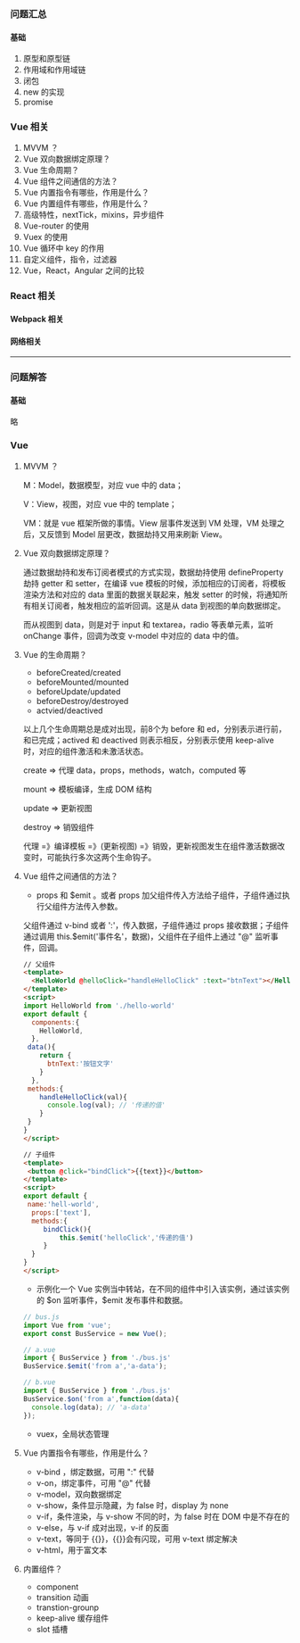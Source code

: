 ### 问题汇总

#### 基础

1. 原型和原型链
2. 作用域和作用域链
3. 闭包
4. new 的实现
5. promise



### Vue 相关

1. MVVM ？
2. Vue 双向数据绑定原理？
3. Vue 生命周期？
4. Vue 组件之间通信的方法？
5. Vue 内置指令有哪些，作用是什么？
6. Vue 内置组件有哪些，作用是什么？
7. 高级特性，nextTick，mixins，异步组件
8. Vue-router 的使用
9. Vuex 的使用
10. Vue 循环中 key 的作用
11. 自定义组件，指令，过滤器
12. Vue，React，Angular 之间的比较



### React 相关

#### Webpack 相关

#### 网络相关



---

### 问题解答

#### 基础

略

### Vue

1. MVVM ？

   M：Model，数据模型，对应 vue 中的 data；

   V：View，视图，对应 vue 中的 template；

   VM：就是 vue 框架所做的事情。View 层事件发送到 VM 处理，VM 处理之后，又反馈到 Model 层更改，数据劫持又用来刷新 View。

2. Vue 双向数据绑定原理？

   通过数据劫持和发布订阅者模式的方式实现，数据劫持使用 defineProperty 劫持 getter 和 setter，在编译 vue 模板的时候，添加相应的订阅者，将模板渲染方法和对应的 data 里面的数据关联起来，触发 setter 的时候，将通知所有相关订阅者，触发相应的监听回调。这是从 data 到视图的单向数据绑定。

   而从视图到 data，则是对于 input 和 textarea，radio 等表单元素，监听 onChange 事件，回调为改变 v-model 中对应的 data 中的值。

3. Vue 的生命周期？

   - beforeCreated/created
   - beforeMounted/mounted
   - beforeUpdate/updated
   - beforeDestroy/destroyed
   - actvied/deactived    

   以上几个生命周期总是成对出现，前8个为 before 和 ed，分别表示进行前，和已完成；actived 和 deactived 则表示相反，分别表示使用 keep-alive 时，对应的组件激活和未激活状态。

   create => 代理 data，props，methods，watch，computed 等

   mount => 模板编译，生成 DOM 结构

   update => 更新视图

   destroy => 销毁组件

   代理 =》编译模板 =》(更新视图) =》销毁，更新视图发生在组件激活数据改变时，可能执行多次这两个生命钩子。

4. Vue 组件之间通信的方法？

   - props 和 $emit 。或者 props 加父组件传入方法给子组件，子组件通过执行父组件方法传入参数。

   父组件通过 v-bind 或者 ':'，传入数据，子组件通过 props 接收数据；子组件通过调用 this.$emit('事件名'，数据)，父组件在子组件上通过 "@" 监听事件，回调。

   ```html
   // 父组件
   <template>
     <HelloWorld @helloClick="handleHelloClick" :text="btnText"></HelloWorld>
   </template>
   <script>
   import HelloWorld from './hello-world'
   export default {
     components:{
       HelloWorld,
     },
   	data(){
       return {
         btnText:'按钮文字'
       }
     },
   	methods:{
       handleHelloClick(val){
         console.log(val); // '传递的值'
       }
   	}
   }
   </script>
   
   // 子组件
   <template>
    <button @click="bindClick">{{text}}</button>
   </template>
   <script>
   export default {
   	name:'hell-world',
     props:['text'],
     methods:{
   		bindClick(){
   			this.$emit('helloClick','传递的值')
   		}
     }
   }
   </script>
   ```

   - 示例化一个 Vue 实例当中转站，在不同的组件中引入该实例，通过该实例的 $on 监听事件，\$emit 发布事件和数据。

   ```js
   // bus.js
   import Vue from 'vue';
   export const BusService = new Vue();
   
   // a.vue
   import { BusService } from './bus.js'
   BusService.$emit('from a','a-data');
   
   // b.vue
   import { BusService } from './bus.js'
   BusService.$on('from a',function(data){
     console.log(data); // 'a-data'
   });
   ```

   - vuex，全局状态管理

5. Vue 内置指令有哪些，作用是什么？
   - v-bind ，绑定数据，可用 ":" 代替
   - v-on，绑定事件，可用 "@" 代替
   - v-model，双向数据绑定
   - v-show，条件显示隐藏，为 false 时，display 为 none
   - v-if，条件渲染，与 v-show 不同的时，为 false 时在 DOM 中是不存在的
   - v-else，与 v-if 成对出现，v-if 的反面
   - v-text，等同于 {{}}，{{}}会有闪现，可用 v-text 绑定解决
   - v-html，用于富文本

6. 内置组件？
   - component
   - transition 动画
   - transtion-grounp
   - keep-alive 缓存组件
   - slot 插槽








